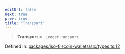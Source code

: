 ```yaml
---
editUrl: false
next: true
prev: true
title: "Transport"
---
```


> **Transport** = `_LedgerTransport`

Defined in: [packages/iso-filecoin-wallets/src/types.ts:12](https://github.com/hugomrdias/filecoin/blob/main/packages/iso-filecoin-wallets/src/types.ts#L12)
